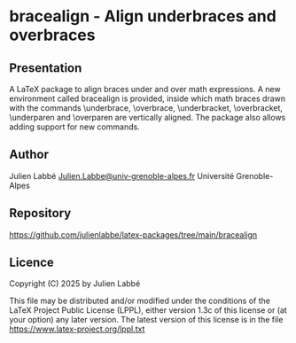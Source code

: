 # bracealign - Align underbraces and overbraces

## Presentation

A LaTeX package to align braces under and over math expressions. A new
environment called bracealign is provided, inside which math braces drawn with
the commands \underbrace, \overbrace, \underbracket, \overbracket, \underparen
and \overparen are vertically aligned. The package also allows adding support
for new commands.

## Author

Julien Labbé <Julien.Labbe@univ-grenoble-alpes.fr> Université Grenoble-Alpes

## Repository

https://github.com/julienlabbe/latex-packages/tree/main/bracealign

## Licence

Copyright (C) 2025 by Julien Labbé

This file may be distributed and/or modified under the conditions of the LaTeX
Project Public License (LPPL), either version 1.3c of this license or (at your
option) any later version. The latest version of this license is in the file
https://www.latex-project.org/lppl.txt


